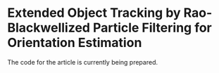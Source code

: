 # Extended Object Tracking by Rao-Blackwellized Particle Filtering for Orientation Estimation

The code for the article is currently being prepared.